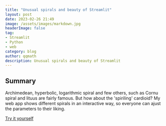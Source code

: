 ```yaml
---
title: "Unusual spirals and beauty of Streamlit"
layout: post
date: 2023-02-26 21:49
image: /assets/images/markdown.jpg
headerImage: false
tag:
- Streamlit
- Python
- web
category: blog
author: qqmath
description: Unusual spirals and beauty of Streamlit
---
```


## Summary
Archimedean, hyperbolic, logarithmic spiral and few others, such as Cornu spiral and lituus are fairly famous. But how about the 'spiriling' cardioid? My web app shows different spirals in an interactive way, so everyone can ajust the parameters to their liking.

[Try it yourself](https://qqmath-streamlit-example-streamlit-app-9u97xl.streamlit.app)
